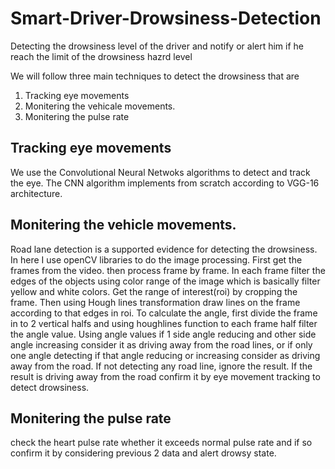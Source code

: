 # Smart-Driver-Drowsiness-Detection

Detecting the drowsiness level of the driver and notify or alert him if he reach the limit of the drowsiness hazrd level

We will follow three main techniques to detect the drowsiness that are
1. Tracking eye movements
2. Monitering the vehicale movements.
3. Monitering the pulse rate

## Tracking eye movements

  We use the Convolutional Neural Netwoks algorithms to detect and track the eye. The CNN algorithm implements from scratch according to VGG-16 architecture. 

## Monitering the vehicle movements.
  Road lane detection is a supported evidence for detecting the drowsiness. In here I use openCV libraries to do the image processing. First get the frames from the video. then process frame by frame. In each frame filter the edges of the objects using color range of the image which is basically filter yellow and white colors. Get the range of interest(roi) by cropping the frame. Then using Hough lines transformation draw lines on the frame according to that edges in roi. To calculate the angle, first divide the frame in to 2 vertical halfs and using houghlines function to each frame half filter the angle value. Using angle values if 1 side angle reducing and other side angle increasing consider it as driving away from the road lines, or if only one angle detecting if that angle reducing or increasing consider as driving away from the road. If not detecting any road line, ignore the result. If the result is driving away from the road confirm it by eye movement tracking to detect drowsiness.
  
  ## Monitering the pulse rate
  check the heart pulse rate whether it exceeds normal pulse rate and if so confirm it by considering previous 2 data and alert drowsy state.
